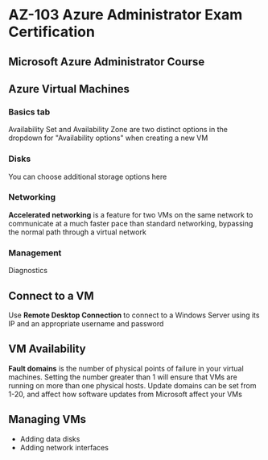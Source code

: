 # AZ-103 Azure Administrator Exam Certification

## Microsoft Azure Administrator Course

## Azure Virtual Machines

### Basics tab
Availability Set and Availability Zone are two distinct options in the dropdown for "Availability options" when creating a new VM

### Disks
You can choose additional storage options here

### Networking
__Accelerated networking__ is a feature for two VMs on the same network to communicate at a much faster pace than standard networking, bypassing the normal path through a virtual network

### Management
Diagnostics

## Connect to a VM
Use __Remote Desktop Connection__ to connect to a Windows Server using its IP and an appropriate username and password


## VM Availability
__Fault domains__ is the number of physical points of failure in your virtual machines. Setting the number greater than 1 will ensure that VMs are running on more than one physical hosts.
Update domains can be set from 1-20, and affect how software updates from Microsoft affect your VMs

## Managing VMs
  - Adding data disks
  - Adding network interfaces
